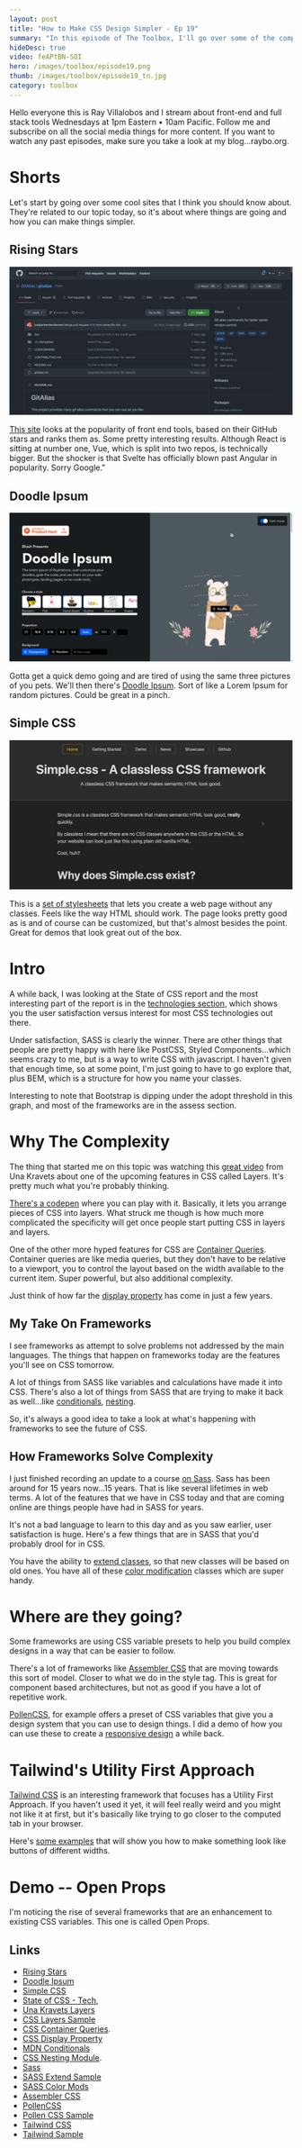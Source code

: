 ```yaml
---
layout: post
title: "How to Make CSS Design Simpler - Ep 19"
summary: "In this episode of The Toolbox, I'll go over some of the complexity that's plaguing CSS and making specificity harder to figure out. We'll look at what frameworks are doing to try to address this and show simpler ways of designing pages. The pace of the web is relentless...and that's why you need The Toolbox."
hideDesc: true
video: feAPtBN-SOI
hero: /images/toolbox/episode19.png
thumb: /images/toolbox/episode19_tn.jpg
category: toolbox
---
```


Hello everyone this is Ray Villalobos and I stream about front-end and full stack tools Wednesdays at 1pm Eastern • 10am Pacific. Follow me and subscribe on all the social media things for more content. If you want to watch any past episodes, make sure you take a look at my blog...raybo.org.

# Shorts

Let's start by going over some cool sites that I think you should know about. They're related to our topic today, so it's about where things are going and how you can make things simpler.

## Rising Stars

[![Rising Stars](/images/shorts/2022-01-21_12-34-50.png)](https://go.raybo.org/7ARI)

[This site](https://go.raybo.org/7ARI) looks at the popularity of front end tools, based on their GitHub stars and ranks them as. Some pretty interesting results. Although React is sitting at number one, Vue, which is split into two repos, is technically bigger. But the shocker is that Svelte has officially blown past Angular in popularity. Sorry Google."

## Doodle Ipsum

[![Doodle Ipsum](/images/shorts/2022-01-21_14-00-28.png)](https://doodleipsum.com/)

Gotta get a quick demo going and are tired of using the same three pictures of you pets. We'll then there's [Doodle Ipsum](https://doodleipsum.com/). Sort of like a Lorem Ipsum for random pictures. Could be great in a pinch.

## Simple CSS

[![Simple CSS](/images/shorts/2022-01-21_13-25-15.png)](https://simplecss.org)

This is a [set of stylesheets](https://simplecss.org) that lets you create a web page without any classes. Feels like the way HTML should work. The page looks pretty good as is and of course can be customized, but that's almost besides the point. Great for demos that look great out of the box.

# Intro

A while back, I was looking at the State of CSS report and the most interesting part of the report is in the [technologies section](https://go.raybo.org/7AQ3), which shows you the user satisfaction versus interest for most CSS technologies out there.

Under satisfaction, SASS is clearly the winner. There are other things that people are pretty happy with here like PostCSS, Styled Components...which seems crazy to me, but is a way to write CSS with javascript. I haven't given that enough time, so at some point, I'm just going to have to go explore that, plus BEM, which is a structure for how you name your classes.

Interesting to note that Bootstrap is dipping under the adopt threshold in this graph, and most of the frameworks are in the assess section.

# Why The Complexity

The thing that started me on this topic was watching this [great video](https://go.raybo.org/7AQ2) from Una Kravets about one of the upcoming features in CSS called Layers. It's pretty much what you're probably thinking.

[There's a codepen](https://go.raybo.org/7AQ7) where you can play with it. Basically, it lets you arrange pieces of CSS into layers. What struck me though is how much more complicated the specificity will get once people start putting CSS in layers and layers.

One of the other more hyped features for CSS are [Container Queries](https://go.raybo.org/7AQA). Container queries are like media queries, but they don't have to be relative to a viewport, you to control the layout based on the width available to the current item. Super powerful, but also additional complexity.

Just think of how far the [display property](https://go.raybo.org/7AQC) has come in just a few years.

## My Take On Frameworks

I see frameworks as attempt to solve problems not addressed by the main languages. The things that happen on frameworks today are the features you'll see on CSS tomorrow.

A lot of things from SASS like variables and calculations have made it into CSS. There's also a lot of things from SASS that are trying to make it back as well...like [conditionals](https://go.raybo.org/7AQC), [nesting](https://go.raybo.org/7AQU).

So, it's always a good idea to take a look at what's happening with frameworks to see the future of CSS.

## How Frameworks Solve Complexity

I just finished recording an update to a course [on Sass](https://sass-lang.com/). Sass has been around for 15 years now...15 years. That is like several lifetimes in web terms. A lot of the features that we have in CSS today and that are coming online are things people have had in SASS for years.

It's not a bad language to learn to this day and as you saw earlier, user satisfaction is huge. Here's a few things that are in SASS that you'd probably drool for in CSS.

You have the ability to [extend classes](https://go.raybo.org/7ARD), so that new classes will be based on old ones. You have all of these [color modification](https://go.raybo.org/7ARC) classes which are super handy.

# Where are they going?

Some frameworks are using CSS variable presets to help you build complex designs in a way that can be easier to follow.

There's a lot of frameworks like [Assembler CSS](https://asmcss.com) that are moving towards this sort of model. Closer to what we do in the style tag. This is great for component based architectures, but not as good if you have a lot of repetitive work.

[PollenCSS](https://www.pollen.style/), for example offers a preset of CSS variables that give you a design system that you can use to design things. I did a demo of how you can use these to create a [responsive design](https://go.raybo.org/7ASq) a while back.

# Tailwind's Utility First Approach

[Tailwind CSS](https://tailwindcss.com/) is an interesting framework that focuses has a Utility First Approach. If you haven't used it yet, it will feel really weird and you might not like it at first, but it's basically like trying to go closer to the computed tab in your browser.

Here's [some examples](https://go.raybo.org/7ASP) that will show you how to make something look like buttons of different widths.

# Demo -- Open Props

I'm noticing the rise of several frameworks that are an enhancement to existing CSS variables. This one is called Open Props.

## Links

- [Rising Stars](https://go.raybo.org/7ARI)
- [Doodle Ipsum](https://doodleipsum.com)
- [Simple CSS](https://simplecss.org)
- [State of CSS - Tech](https://go.raybo.org/7AQ3),
- [Una Kravets Layers](https://go.raybo.org/7AQ2)
- [CSS Layers Sample](https://go.raybo.org/7AQ7)
- [CSS Container Queries](https://go.raybo.org/7AQA).
- [CSS Display Property](https://go.raybo.org/7AQC)
- [MDN Conditionals](https://go.raybo.org/7AQC)
- [CSS Nesting Module](https://go.raybo.org/7AQU).
- [Sass](https://sass-lang.com/)
- [SASS Extend Sample](https://go.raybo.org/7ARD)
- [SASS Color Mods](https://go.raybo.org/7ARC)
- [Assembler CSS](https://asmcss.com)
- [PollenCSS](https://www.pollen.style/)
- [Pollen CSS Sample](https://go.raybo.org/7ASq)
- [Tailwind CSS](https://tailwindcss.com/)
- [Tailwind Sample](https://go.raybo.org/7ASP)
